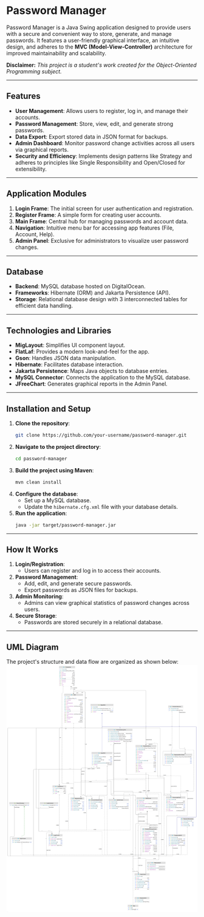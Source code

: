 
# Password Manager

Password Manager is a Java Swing application designed to provide users with a
secure and convenient way to store, generate, and manage passwords.
It features a user-friendly graphical interface, an intuitive design, 
and adheres to the **MVC (Model-View-Controller)** architecture for improved maintainability
and scalability.

**Disclaimer:** *This project is a student's work created for the Object-Oriented Programming subject.*

---

## Features

- **User Management**: Allows users to register, log in, and manage their accounts.
- **Password Management**: Store, view, edit, and generate strong passwords.
- **Data Export**: Export stored data in JSON format for backups.
- **Admin Dashboard**: Monitor password change activities across all users via graphical reports.
- **Security and Efficiency**: Implements design patterns like Strategy and adheres to principles like Single Responsibility and Open/Closed for extensibility.

---

## Application Modules

1. **Login Frame**: The initial screen for user authentication and registration.
2. **Register Frame**: A simple form for creating user accounts.
3. **Main Frame**: Central hub for managing passwords and account data.
4. **Navigation**: Intuitive menu bar for accessing app features (File, Account, Help).
5. **Admin Panel**: Exclusive for administrators to visualize user password changes.

---

## Database

- **Backend**: MySQL database hosted on DigitalOcean.
- **Frameworks**: Hibernate (ORM) and Jakarta Persistence (API).
- **Storage**: Relational database design with 3 interconnected tables for efficient data handling.

---

## Technologies and Libraries

- **MigLayout**: Simplifies UI component layout.
- **FlatLaf**: Provides a modern look-and-feel for the app.
- **Gson**: Handles JSON data manipulation.
- **Hibernate**: Facilitates database interaction.
- **Jakarta Persistence**: Maps Java objects to database entries.
- **MySQL Connector**: Connects the application to the MySQL database.
- **JFreeChart**: Generates graphical reports in the Admin Panel.

---

## Installation and Setup

1. **Clone the repository**:
   ```bash
   git clone https://github.com/your-username/password-manager.git
   ```
2. **Navigate to the project directory**:
   ```bash
   cd password-manager
   ```
3. **Build the project using Maven**:
   ```bash
   mvn clean install
   ```
4. **Configure the database**:
    - Set up a MySQL database.
    - Update the `hibernate.cfg.xml` file with your database details.
5. **Run the application**:
   ```bash
   java -jar target/password-manager.jar
   ```

---

## How It Works

1. **Login/Registration**:
    - Users can register and log in to access their accounts.
2. **Password Management**:
    - Add, edit, and generate secure passwords.
    - Export passwords as JSON files for backups.
3. **Admin Monitoring**:
    - Admins can view graphical statistics of password changes across users.
4. **Secure Storage**:
    - Passwords are stored securely in a relational database.

---

## UML Diagram

The project's structure and data flow are organized as shown below:
![UML Diagram](./documentation/PasswordManager.png)


